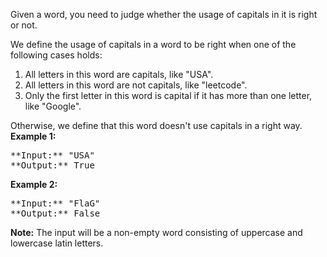 Given a word, you need to judge whether the usage of capitals in it is right or not.

We define the usage of capitals in a word to be right when one of the following cases holds:

1. All letters in this word are capitals, like "USA".
1. All letters in this word are not capitals, like "leetcode".
1. Only the first letter in this word is capital if it has more than one letter, like "Google".

Otherwise, we define that this word doesn't use capitals in a right way.
**Example 1:**
<pre>
**Input:** "USA"
**Output:** True
</pre>
**Example 2:**
<pre>
**Input:** "FlaG"
**Output:** False
</pre>
**Note:** The input will be a non-empty word consisting of uppercase and lowercase latin letters.
